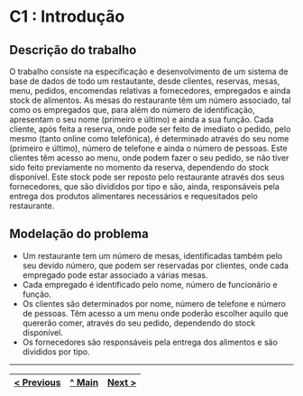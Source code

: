 # C1 : Introdução


## Descrição do trabalho

O trabalho consiste na especificação e desenvolvimento de um sistema de base de dados de todo um restautante, desde clientes, reservas, mesas, menu, pedidos, encomendas relativas a fornecedores, empregados e ainda stock de alimentos. As mesas do restaurante têm um número associado, tal como os empregados que, para além do número de identificação, apresentam o seu nome (primeiro e último) e ainda a sua função. Cada cliente, após feita a reserva, onde pode ser feito de imediato o pedido, pelo mesmo (tanto online como telefónica), é determinado através do seu nome (primeiro e último), número de telefone e ainda o número de pessoas. Este clientes têm acesso ao menu, onde podem fazer o seu pedido, se não tiver sido feito previamente no momento da reserva, dependendo do stock disponível. Este stock pode ser reposto pelo restaurante através dos seus fornecedores, que são divididos por tipo e são, ainda, responsáveis pela entrega dos produtos alimentares necessários e requesitados pelo restaurante.



## Modelação do problema

- Um restaurante tem um número de mesas, identificadas também pelo seu devido número, que podem ser reservadas por clientes, onde cada
empregado pode estar associado a várias mesas.
- Cada empregado é identificado pelo nome, número de funcionário e função.
- Os clientes são determinados por nome, número de telefone e número de pessoas. Têm
acesso a um menu onde poderão escolher aquilo que quererão comer, através do seu pedido, dependendo do stock
disponível.
- Os fornecedores são responsáveis pela entrega dos alimentos e são divididos por tipo. 



---
[< Previous](rei00.md) | [^ Main](https://github.com/SIBD01/TrabalhoFinal) | [Next >](rei02.md)
:--- | :---: | ---: 
